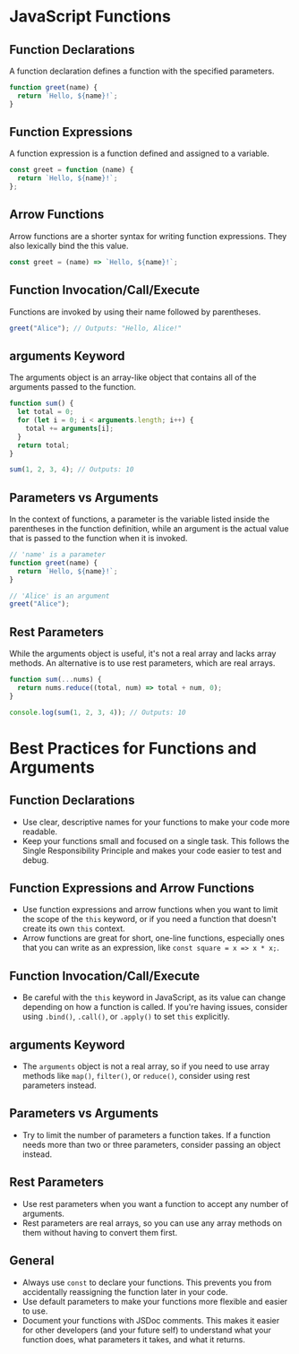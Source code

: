 # JavaScript Functions

## Function Declarations

A function declaration defines a function with the specified parameters.

```js
function greet(name) {
  return `Hello, ${name}!`;
}
```

## Function Expressions

A function expression is a function defined and assigned to a variable.

```js
const greet = function (name) {
  return `Hello, ${name}!`;
};
```

## Arrow Functions

Arrow functions are a shorter syntax for writing function expressions. They also lexically bind the this value.

```js
const greet = (name) => `Hello, ${name}!`;
```

## Function Invocation/Call/Execute

Functions are invoked by using their name followed by parentheses.

```js
greet("Alice"); // Outputs: "Hello, Alice!"
```

## arguments Keyword

The arguments object is an array-like object that contains all of the arguments passed to the function.

```js
function sum() {
  let total = 0;
  for (let i = 0; i < arguments.length; i++) {
    total += arguments[i];
  }
  return total;
}

sum(1, 2, 3, 4); // Outputs: 10
```

## Parameters vs Arguments

In the context of functions, a parameter is the variable listed inside the parentheses in the function definition, while an argument is the actual value that is passed to the function when it is invoked.

```js
// 'name' is a parameter
function greet(name) {
  return `Hello, ${name}!`;
}

// 'Alice' is an argument
greet("Alice");
```

## Rest Parameters

While the arguments object is useful, it's not a real array and lacks array methods. An alternative is to use rest parameters, which are real arrays.

```js
function sum(...nums) {
  return nums.reduce((total, num) => total + num, 0);
}

console.log(sum(1, 2, 3, 4)); // Outputs: 10
```

# Best Practices for Functions and Arguments

## Function Declarations

- Use clear, descriptive names for your functions to make your code more readable.
- Keep your functions small and focused on a single task. This follows the Single Responsibility Principle and makes your code easier to test and debug.

## Function Expressions and Arrow Functions

- Use function expressions and arrow functions when you want to limit the scope of the `this` keyword, or if you need a function that doesn't create its own `this` context.
- Arrow functions are great for short, one-line functions, especially ones that you can write as an expression, like `const square = x => x * x;`.

## Function Invocation/Call/Execute

- Be careful with the `this` keyword in JavaScript, as its value can change depending on how a function is called. If you're having issues, consider using `.bind()`, `.call()`, or `.apply()` to set `this` explicitly.

## arguments Keyword

- The `arguments` object is not a real array, so if you need to use array methods like `map()`, `filter()`, or `reduce()`, consider using rest parameters instead.

## Parameters vs Arguments

- Try to limit the number of parameters a function takes. If a function needs more than two or three parameters, consider passing an object instead.

## Rest Parameters

- Use rest parameters when you want a function to accept any number of arguments.
- Rest parameters are real arrays, so you can use any array methods on them without having to convert them first.

## General

- Always use `const` to declare your functions. This prevents you from accidentally reassigning the function later in your code.
- Use default parameters to make your functions more flexible and easier to use.
- Document your functions with JSDoc comments. This makes it easier for other developers (and your future self) to understand what your function does, what parameters it takes, and what it returns.
